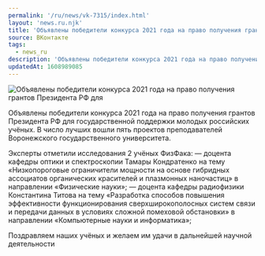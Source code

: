 ```yaml
---
permalink: '/ru/news/vk-7315/index.html'
layout: 'news.ru.njk'
title: 'Объявлены победители конкурса 2021 года на право получения грантов Президента РФ для государств'
source: ВКонтакте
tags:
  - news_ru
description: 'Объявлены победители конкурса 2021 года на право получения грантов Президента РФ для'
updatedAt: 1608989085
---
```

![Объявлены победители конкурса 2021 года на право получения грантов Президента РФ для](https://sun9-33.userapi.com/impg/kgH04wKGPqUYd_-OlydSKx4WjLOy4wtUSKcEZw/lXnmXk_SgRA.jpg?size=400x250&quality=96&proxy=1&sign=24f5306e832511c19e2651831f171c39&c_uniq_tag=wT0HwyMvbsA89YpQwJ_24VECI5PBwuK_BeCie7hs0uU&type=album)

Объявлены победители конкурса 2021 года на право получения грантов Президента РФ для государственной поддержки молодых российских учёных. В число лучших вошли пять проектов преподавателей Воронежского государственного университета.

Эксперты отметили исследования 2 учёных ФизФака:
— доцента кафедры оптики и спектроскопии Тамары Кондратенко на тему «Низкопороговые ограничители мощности на основе гибридных ассоциатов органических красителей и плазмонных наночастиц» в направлении «Физические науки»;
— доцента кафедры радиофизики Константина Титова на тему «Разработка способов повышения эффективности функционирования сверхширокополосных систем связи и передачи данных в условиях сложной помеховой обстановки» в направлении «Компьютерные науки и информатика»;

Поздравляем наших учёных и желаем им удачи в дальнейшей научной деятельности
